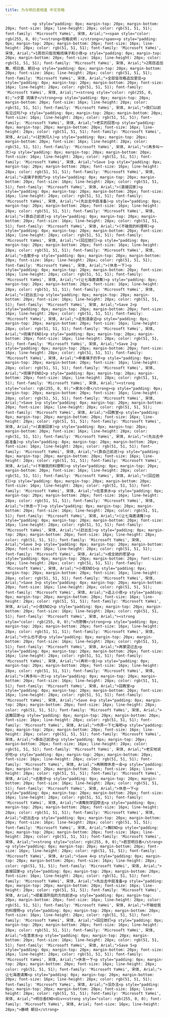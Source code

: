 ```yaml
---
title: 为与明日君相逢 中文攻略
---
```


                <p style="padding: 0px; margin-top: 20px; margin-bottom: 20px; font-size: 16px; line-height: 28px; color: rgb(51, 51, 51); font-family: 'Microsoft YaHei', 宋体, Arial;"><span style="color: rgb(255, 0, 0);"><strong>攻略说明：</strong></span><p style="padding: 0px; margin-top: 20px; margin-bottom: 20px; font-size: 16px; line-height: 28px; color: rgb(51, 51, 51); font-family: 'Microsoft YaHei', 宋体, Arial;">1周目只能攻略琉璃子和小夜<p style="padding: 0px; margin-top: 20px; margin-bottom: 20px; font-size: 16px; line-height: 28px; color: rgb(51, 51, 51); font-family: 'Microsoft YaHei', 宋体, Arial;">2周目追加舞、明日香、朝日<p style="padding: 0px; margin-top: 20px; margin-bottom: 20px; font-size: 16px; line-height: 28px; color: rgb(51, 51, 51); font-family: 'Microsoft YaHei', 宋体, Arial;">全部皆攻略追加里佳<p style="padding: 0px; margin-top: 20px; margin-bottom: 20px; font-size: 16px; line-height: 28px; color: rgb(51, 51, 51); font-family: 'Microsoft YaHei', 宋体, Arial;"><strong style="color: rgb(255, 0, 0);">夕雾 琉璃子</strong><p style="padding: 0px; margin-top: 20px; margin-bottom: 20px; font-size: 16px; line-height: 28px; color: rgb(51, 51, 51); font-family: 'Microsoft YaHei', 宋体, Arial;">我们以前有见过吗?<p style="padding: 0px; margin-top: 20px; margin-bottom: 20px; font-size: 16px; line-height: 28px; color: rgb(51, 51, 51); font-family: 'Microsoft YaHei', 宋体, Arial;">老实的回答<p style="padding: 0px; margin-top: 20px; margin-bottom: 20px; font-size: 16px; line-height: 28px; color: rgb(51, 51, 51); font-family: 'Microsoft YaHei', 宋体, Arial;">(赶快闪人)<p style="padding: 0px; margin-top: 20px; margin-bottom: 20px; font-size: 16px; line-height: 28px; color: rgb(51, 51, 51); font-family: 'Microsoft YaHei', 宋体, Arial;">(再多叫一次)<p style="padding: 0px; margin-top: 20px; margin-bottom: 20px; font-size: 16px; line-height: 28px; color: rgb(51, 51, 51); font-family: 'Microsoft YaHei', 宋体, Arial;">Save 1<p style="padding: 0px; margin-top: 20px; margin-bottom: 20px; font-size: 16px; line-height: 28px; color: rgb(51, 51, 51); font-family: 'Microsoft YaHei', 宋体, Arial;">送璃子到校门<p style="padding: 0px; margin-top: 20px; margin-bottom: 20px; font-size: 16px; line-height: 28px; color: rgb(51, 51, 51); font-family: 'Microsoft YaHei', 宋体, Arial;">(直接回家)<p style="padding: 0px; margin-top: 20px; margin-bottom: 20px; font-size: 16px; line-height: 28px; color: rgb(51, 51, 51); font-family: 'Microsoft YaHei', 宋体, Arial;">(先出去中庭准备)<p style="padding: 0px; margin-top: 20px; margin-bottom: 20px; font-size: 16px; line-height: 28px; color: rgb(51, 51, 51); font-family: 'Microsoft YaHei', 宋体, Arial;">(靠自己前进)<p style="padding: 0px; margin-top: 20px; margin-bottom: 20px; font-size: 16px; line-height: 28px; color: rgb(51, 51, 51); font-family: 'Microsoft YaHei', 宋体, Arial;">(不输我的料理啊)<p style="padding: 0px; margin-top: 20px; margin-bottom: 20px; font-size: 16px; line-height: 28px; color: rgb(51, 51, 51); font-family: 'Microsoft YaHei', 宋体, Arial;">(回应她们)<p style="padding: 0px; margin-top: 20px; margin-bottom: 20px; font-size: 16px; line-height: 28px; color: rgb(51, 51, 51); font-family: 'Microsoft YaHei', 宋体, Arial;">去散步<p style="padding: 0px; margin-top: 20px; margin-bottom: 20px; font-size: 16px; line-height: 28px; color: rgb(51, 51, 51); font-family: 'Microsoft YaHei', 宋体, Arial;">(休息一下)<p style="padding: 0px; margin-top: 20px; margin-bottom: 20px; font-size: 16px; line-height: 28px; color: rgb(51, 51, 51); font-family: 'Microsoft YaHei', 宋体, Arial;">(让七海邀请舞)<p style="padding: 0px; margin-top: 20px; margin-bottom: 20px; font-size: 16px; line-height: 28px; color: rgb(51, 51, 51); font-family: 'Microsoft YaHei', 宋体, Arial;">(赶出去)<p style="padding: 0px; margin-top: 20px; margin-bottom: 20px; font-size: 16px; line-height: 28px; color: rgb(51, 51, 51); font-family: 'Microsoft YaHei', 宋体, Arial;">Save 2<p style="padding: 0px; margin-top: 20px; margin-bottom: 20px; font-size: 16px; line-height: 28px; color: rgb(51, 51, 51); font-family: 'Microsoft YaHei', 宋体, Arial;">走到凛身边<p style="padding: 0px; margin-top: 20px; margin-bottom: 20px; font-size: 16px; line-height: 28px; color: rgb(51, 51, 51); font-family: 'Microsoft YaHei', 宋体, Arial;">琉璃子END1<p style="padding: 0px; margin-top: 20px; margin-bottom: 20px; font-size: 16px; line-height: 28px; color: rgb(51, 51, 51); font-family: 'Microsoft YaHei', 宋体, Arial;">Save 2<p style="padding: 0px; margin-top: 20px; margin-bottom: 20px; font-size: 16px; line-height: 28px; color: rgb(51, 51, 51); font-family: 'Microsoft YaHei', 宋体, Arial;">牵着璃子的手<p style="padding: 0px; margin-top: 20px; margin-bottom: 20px; font-size: 16px; line-height: 28px; color: rgb(51, 51, 51); font-family: 'Microsoft YaHei', 宋体, Arial;">琉璃子END2<p style="padding: 0px; margin-top: 20px; margin-bottom: 20px; font-size: 16px; line-height: 28px; color: rgb(51, 51, 51); font-family: 'Microsoft YaHei', 宋体, Arial;"><strong style="color: rgb(255, 0, 0);">泉水小夜</strong><p style="padding: 0px; margin-top: 20px; margin-bottom: 20px; font-size: 16px; line-height: 28px; color: rgb(51, 51, 51); font-family: 'Microsoft YaHei', 宋体, Arial;">Save 1<p style="padding: 0px; margin-top: 20px; margin-bottom: 20px; font-size: 16px; line-height: 28px; color: rgb(51, 51, 51); font-family: 'Microsoft YaHei', 宋体, Arial;">回教室<p style="padding: 0px; margin-top: 20px; margin-bottom: 20px; font-size: 16px; line-height: 28px; color: rgb(51, 51, 51); font-family: 'Microsoft YaHei', 宋体, Arial;">(直接回家)<p style="padding: 0px; margin-top: 20px; margin-bottom: 20px; font-size: 16px; line-height: 28px; color: rgb(51, 51, 51); font-family: 'Microsoft YaHei', 宋体, Arial;">(先出去中庭准备)<p style="padding: 0px; margin-top: 20px; margin-bottom: 20px; font-size: 16px; line-height: 28px; color: rgb(51, 51, 51); font-family: 'Microsoft YaHei', 宋体, Arial;">(靠自己前进)<p style="padding: 0px; margin-top: 20px; margin-bottom: 20px; font-size: 16px; line-height: 28px; color: rgb(51, 51, 51); font-family: 'Microsoft YaHei', 宋体, Arial;">(不输我的料理啊)<p style="padding: 0px; margin-top: 20px; margin-bottom: 20px; font-size: 16px; line-height: 28px; color: rgb(51, 51, 51); font-family: 'Microsoft YaHei', 宋体, Arial;">(回应她们)<p style="padding: 0px; margin-top: 20px; margin-bottom: 20px; font-size: 16px; line-height: 28px; color: rgb(51, 51, 51); font-family: 'Microsoft YaHei', 宋体, Arial;">在意泉水<p style="padding: 0px; margin-top: 20px; margin-bottom: 20px; font-size: 16px; line-height: 28px; color: rgb(51, 51, 51); font-family: 'Microsoft YaHei', 宋体, Arial;">(休息一下)<p style="padding: 0px; margin-top: 20px; margin-bottom: 20px; font-size: 16px; line-height: 28px; color: rgb(51, 51, 51); font-family: 'Microsoft YaHei', 宋体, Arial;">(让七海邀请舞)<p style="padding: 0px; margin-top: 20px; margin-bottom: 20px; font-size: 16px; line-height: 28px; color: rgb(51, 51, 51); font-family: 'Microsoft YaHei', 宋体, Arial;">(赶出去)<p style="padding: 0px; margin-top: 20px; margin-bottom: 20px; font-size: 16px; line-height: 28px; color: rgb(51, 51, 51); font-family: 'Microsoft YaHei', 宋体, Arial;">Save 3<p style="padding: 0px; margin-top: 20px; margin-bottom: 20px; font-size: 16px; line-height: 28px; color: rgb(51, 51, 51); font-family: 'Microsoft YaHei', 宋体, Arial;">成全她的愿望<p style="padding: 0px; margin-top: 20px; margin-bottom: 20px; font-size: 16px; line-height: 28px; color: rgb(51, 51, 51); font-family: 'Microsoft YaHei', 宋体, Arial;">小夜END1<p style="padding: 0px; margin-top: 20px; margin-bottom: 20px; font-size: 16px; line-height: 28px; color: rgb(51, 51, 51); font-family: 'Microsoft YaHei', 宋体, Arial;">Save 3<p style="padding: 0px; margin-top: 20px; margin-bottom: 20px; font-size: 16px; line-height: 28px; color: rgb(51, 51, 51); font-family: 'Microsoft YaHei', 宋体, Arial;">追上小夜<p style="padding: 0px; margin-top: 20px; margin-bottom: 20px; font-size: 16px; line-height: 28px; color: rgb(51, 51, 51); font-family: 'Microsoft YaHei', 宋体, Arial;">小夜END2<p style="padding: 0px; margin-top: 20px; margin-bottom: 20px; font-size: 16px; line-height: 28px; color: rgb(51, 51, 51); font-family: 'Microsoft YaHei', 宋体, Arial;"><strong style="color: rgb(255, 0, 0);">月野舞</strong><p style="padding: 0px; margin-top: 20px; margin-bottom: 20px; font-size: 16px; line-height: 28px; color: rgb(51, 51, 51); font-family: 'Microsoft YaHei', 宋体, Arial;">什么也不说<p style="padding: 0px; margin-top: 20px; margin-bottom: 20px; font-size: 16px; line-height: 28px; color: rgb(51, 51, 51); font-family: 'Microsoft YaHei', 宋体, Arial;">再蒙混过去<p style="padding: 0px; margin-top: 20px; margin-bottom: 20px; font-size: 16px; line-height: 28px; color: rgb(51, 51, 51); font-family: 'Microsoft YaHei', 宋体, Arial;">(再听一会)<p style="padding: 0px; margin-top: 20px; margin-bottom: 20px; font-size: 16px; line-height: 28px; color: rgb(51, 51, 51); font-family: 'Microsoft YaHei', 宋体, Arial;">(再多叫一次)<p style="padding: 0px; margin-top: 20px; margin-bottom: 20px; font-size: 16px; line-height: 28px; color: rgb(51, 51, 51); font-family: 'Microsoft YaHei', 宋体, Arial;">回教室<p style="padding: 0px; margin-top: 20px; margin-bottom: 20px; font-size: 16px; line-height: 28px; color: rgb(51, 51, 51); font-family: 'Microsoft YaHei', 宋体, Arial;">Save 4<p style="padding: 0px; margin-top: 20px; margin-bottom: 20px; font-size: 16px; line-height: 28px; color: rgb(51, 51, 51); font-family: 'Microsoft YaHei', 宋体, Arial;">送舞回家<p style="padding: 0px; margin-top: 20px; margin-bottom: 20px; font-size: 16px; line-height: 28px; color: rgb(51, 51, 51); font-family: 'Microsoft YaHei', 宋体, Arial;">作弄一下七海吧<p style="padding: 0px; margin-top: 20px; margin-bottom: 20px; font-size: 16px; line-height: 28px; color: rgb(51, 51, 51); font-family: 'Microsoft YaHei', 宋体, Arial;">靠自己前进<p style="padding: 0px; margin-top: 20px; margin-bottom: 20px; font-size: 16px; line-height: 28px; color: rgb(51, 51, 51); font-family: 'Microsoft YaHei', 宋体, Arial;">老实地说好吃<p style="padding: 0px; margin-top: 20px; margin-bottom: 20px; font-size: 16px; line-height: 28px; color: rgb(51, 51, 51); font-family: 'Microsoft YaHei', 宋体, Arial;">再稍微休息一会<p style="padding: 0px; margin-top: 20px; margin-bottom: 20px; font-size: 16px; line-height: 28px; color: rgb(51, 51, 51); font-family: 'Microsoft YaHei', 宋体, Arial;">去散步<p style="padding: 0px; margin-top: 20px; margin-bottom: 20px; font-size: 16px; line-height: 28px; color: rgb(51, 51, 51); font-family: 'Microsoft YaHei', 宋体, Arial;">休息一下<p style="padding: 0px; margin-top: 20px; margin-bottom: 20px; font-size: 16px; line-height: 28px; color: rgb(51, 51, 51); font-family: 'Microsoft YaHei', 宋体, Arial;">请舞到学园祭去<p style="padding: 0px; margin-top: 20px; margin-bottom: 20px; font-size: 16px; line-height: 28px; color: rgb(51, 51, 51); font-family: 'Microsoft YaHei', 宋体, Arial;">赶出去<p style="padding: 0px; margin-top: 20px; margin-bottom: 20px; font-size: 16px; line-height: 28px; color: rgb(51, 51, 51); font-family: 'Microsoft YaHei', 宋体, Arial;">舞END<p style="padding: 0px; margin-top: 20px; margin-bottom: 20px; font-size: 16px; line-height: 28px; color: rgb(51, 51, 51); font-family: 'Microsoft YaHei', 宋体, Arial;"><strong style="color: rgb(255, 0, 0);">若宫明日香</strong><p style="padding: 0px; margin-top: 20px; margin-bottom: 20px; font-size: 16px; line-height: 28px; color: rgb(51, 51, 51); font-family: 'Microsoft YaHei', 宋体, Arial;">Save 4<p style="padding: 0px; margin-top: 20px; margin-bottom: 20px; font-size: 16px; line-height: 28px; color: rgb(51, 51, 51); font-family: 'Microsoft YaHei', 宋体, Arial;">直接回家<p style="padding: 0px; margin-top: 20px; margin-bottom: 20px; font-size: 16px; line-height: 28px; color: rgb(51, 51, 51); font-family: 'Microsoft YaHei', 宋体, Arial;">先出去中庭准备<p style="padding: 0px; margin-top: 20px; margin-bottom: 20px; font-size: 16px; line-height: 28px; color: rgb(51, 51, 51); font-family: 'Microsoft YaHei', 宋体, Arial;">顺着凛所指的方向前进<p style="padding: 0px; margin-top: 20px; margin-bottom: 20px; font-size: 16px; line-height: 28px; color: rgb(51, 51, 51); font-family: 'Microsoft YaHei', 宋体, Arial;">不输给我的料理啊<p style="padding: 0px; margin-top: 20px; margin-bottom: 20px; font-size: 16px; line-height: 28px; color: rgb(51, 51, 51); font-family: 'Microsoft YaHei', 宋体, Arial;">回应她们<p style="padding: 0px; margin-top: 20px; margin-bottom: 20px; font-size: 16px; line-height: 28px; color: rgb(51, 51, 51); font-family: 'Microsoft YaHei', 宋体, Arial;">在意泉水<p style="padding: 0px; margin-top: 20px; margin-bottom: 20px; font-size: 16px; line-height: 28px; color: rgb(51, 51, 51); font-family: 'Microsoft YaHei', 宋体, Arial;">Save 5<p style="padding: 0px; margin-top: 20px; margin-bottom: 20px; font-size: 16px; line-height: 28px; color: rgb(51, 51, 51); font-family: 'Microsoft YaHei', 宋体, Arial;">休息一下<p style="padding: 0px; margin-top: 20px; margin-bottom: 20px; font-size: 16px; line-height: 28px; color: rgb(51, 51, 51); font-family: 'Microsoft YaHei', 宋体, Arial;">让七海邀请舞<p style="padding: 0px; margin-top: 20px; margin-bottom: 20px; font-size: 16px; line-height: 28px; color: rgb(51, 51, 51); font-family: 'Microsoft YaHei', 宋体, Arial;">没办法<p style="padding: 0px; margin-top: 20px; margin-bottom: 20px; font-size: 16px; line-height: 28px; color: rgb(51, 51, 51); font-family: 'Microsoft YaHei', 宋体, Arial;">明日香END<div><strong style="color: rgb(255, 0, 0); font-family: 'Microsoft YaHei', 宋体, Arial; font-size: 16px; line-height: 28px;">藤崎 朝日</strong>
